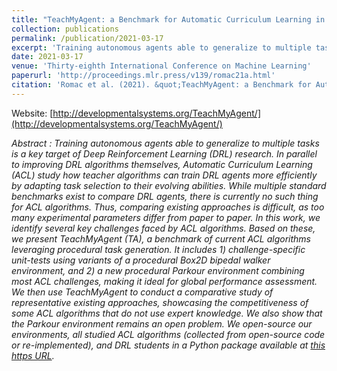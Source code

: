 ```yaml
---
title: "TeachMyAgent: a Benchmark for Automatic Curriculum Learning in Deep RL"
collection: publications
permalink: /publication/2021-03-17
excerpt: 'Training autonomous agents able to generalize to multiple tasks is a key target of Deep Reinforcement Learning (DRL) research. In parallel to improving DRL algorithms themselves, Automatic Curriculum Learning (ACL) study how teacher algorithms can train DRL agents more efficiently by adapting task selection to their evolving abilities. While multiple standard benchmarks exist to compare DRL agents, there is currently no such thing for ACL algorithms...'
date: 2021-03-17
venue: 'Thirty-eighth International Conference on Machine Learning'
paperurl: 'http://proceedings.mlr.press/v139/romac21a.html'
citation: 'Romac et al. (2021). &quot;TeachMyAgent: a Benchmark for Automatic Curriculum Learning in Deep RL.&quot;.'
---
```

Website: [http://developmentalsystems.org/TeachMyAgent/](http://developmentalsystems.org/TeachMyAgent/)

*Abstract :
Training autonomous agents able to generalize to multiple tasks is a key target of Deep Reinforcement Learning (DRL) research. In parallel to improving DRL algorithms themselves, Automatic Curriculum Learning (ACL) study how teacher algorithms can train DRL agents more efficiently by adapting task selection to their evolving abilities. While multiple standard benchmarks exist to compare DRL agents, there is currently no such thing for ACL algorithms. Thus, comparing existing approaches is difficult, as too many experimental parameters differ from paper to paper. In this work, we identify several key challenges faced by ACL algorithms. Based on these, we present TeachMyAgent (TA), a benchmark of current ACL algorithms leveraging procedural task generation. It includes 1) challenge-specific unit-tests using variants of a procedural Box2D bipedal walker environment, and 2) a new procedural Parkour environment combining most ACL challenges, making it ideal for global performance assessment. We then use TeachMyAgent to conduct a comparative study of representative existing approaches, showcasing the competitiveness of some ACL algorithms that do not use expert knowledge. We also show that the Parkour environment remains an open problem. We open-source our environments, all studied ACL algorithms (collected from open-source code or re-implemented), and DRL students in a Python package available at [this https URL](https://github.com/flowersteam/TeachMyAgent).*


